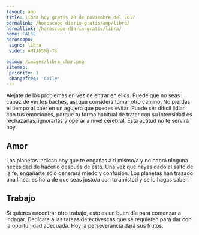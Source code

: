 ```yaml
---
layout: amp
title: libra hoy gratis 20 de noviembre del 2017 
permalink: /horoscopo-diario-gratis/amp/libra/
normallink: /horoscopo-diario-gratis/libra/
home: FALSE
horoscopo:
 signo: libra
 video: oMTJb5Mj-Ts

ogimg: /images/libra_char.png
sitemap:
 priority: 1
 changefreq: 'daily'
---
```



Aléjate de los problemas en vez de entrar en ellos. Puede que no seas capaz de ver los baches, así que considera tomar otro camino. No pierdas el tiempo al caer en un agujero que puedes evitar. Puede ser difícil lidiar con tus emociones, porque tu forma habitual de tratar con su intensidad es rechazarlas, ignorarlas y operar a nivel cerebral. Esta actitud no te servirá hoy.

## Amor

Los planetas indican hoy que te engañas a ti mismo/a y no habrá ninguna necesidad de hacerlo después de esto. Una vez que hayas dado el salto de la fe, engañarte sólo generará miedo y confusión. Los planetas han trazado una línea: es hora de que seas justo/a con tu amistad y se lo hagas saber.

## Trabajo

Si quieres encontrar otro trabajo, este es un buen día para comenzar a indagar. Dedícate a las tareas detectivescas que se requieren para dar con la oportunidad adecuada. Hoy la perseverancia dará sus frutos.